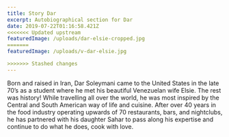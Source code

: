 ```yaml
---
title: Story Dar
excerpt: Autobiographical section for Dar
date: 2019-07-22T01:16:58.421Z
<<<<<<< Updated upstream
featuredImage: /uploads/dar-elsie-cropped.jpg
=======
featuredImage: /uploads/v-dar-elsie.jpg

>>>>>>> Stashed changes
---
```


Born and raised in Iran, Dar Soleymani came to the United States in the late 70’s as a student where he met his beautiful Venezuelan wife Elsie. The rest was history! While travelling all over the world, he was most inspired by the Central and South American way of life and cuisine. After over 40 years in the food industry operating upwards of 70 restaurants, bars, and nightclubs, he has partnered with his daughter Sahar to pass along his expertise and continue to do what he does, cook with love.
